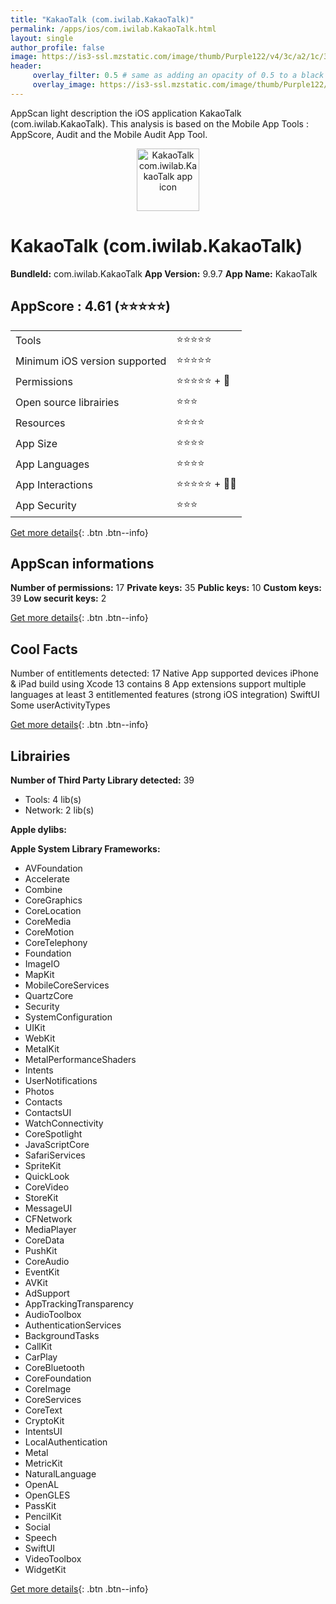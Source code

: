 ```yaml
---
title: "KakaoTalk (com.iwilab.KakaoTalk)"
permalink: /apps/ios/com.iwilab.KakaoTalk.html
layout: single
author_profile: false
image: https://is3-ssl.mzstatic.com/image/thumb/Purple122/v4/3c/a2/1c/3ca21c76-e1d7-9207-a689-e7720f1c2850/AppIcon-0-1x_U007emarketing-0-0-0-10-0-0-sRGB-85-220.png/512x512bb.jpg
header: 
     overlay_filter: 0.5 # same as adding an opacity of 0.5 to a black background
     overlay_image: https://is3-ssl.mzstatic.com/image/thumb/Purple122/v4/3c/a2/1c/3ca21c76-e1d7-9207-a689-e7720f1c2850/AppIcon-0-1x_U007emarketing-0-0-0-10-0-0-sRGB-85-220.png/512x512bb.jpg
---
```

AppScan light description the iOS application KakaoTalk (com.iwilab.KakaoTalk). This analysis is based on the Mobile App Tools : AppScore, Audit and the Mobile Audit App Tool.

  
  
<div style="text-align: center;"><img src="https://is3-ssl.mzstatic.com/image/thumb/Purple122/v4/3c/a2/1c/3ca21c76-e1d7-9207-a689-e7720f1c2850/AppIcon-0-1x_U007emarketing-0-0-0-10-0-0-sRGB-85-220.png/512x512bb.jpg" width="100" height="100" alt="KakaoTalk com.iwilab.KakaoTalk app icon"></div>  
  
# KakaoTalk (com.iwilab.KakaoTalk)

**BundleId:** com.iwilab.KakaoTalk
**App Version:** 9.9.7
**App Name:** KakaoTalk


## AppScore : 4.61 (⭐️⭐️⭐️⭐️⭐️) 

<table>
<tr><td> Tools </td><td> ⭐️⭐️⭐️⭐️⭐️ </td></tr>
<tr><td> Minimum iOS version supported </td><td> ⭐️⭐️⭐️⭐️⭐️ </td></tr>
<tr><td> Permissions </td><td> ⭐️⭐️⭐️⭐️⭐️ + 🌟 </td></tr>
<tr><td> Open source librairies </td><td> ⭐️⭐️⭐️ </td></tr>
<tr><td> Resources </td><td> ⭐️⭐️⭐️⭐️ </td></tr>
<tr><td> App Size </td><td> ⭐️⭐️⭐️⭐️ </td></tr>
<tr><td> App Languages </td><td> ⭐️⭐️⭐️⭐️ </td></tr>
<tr><td> App Interactions </td><td> ⭐️⭐️⭐️⭐️⭐️ + 🌟🌟 </td></tr>
<tr><td> App Security </td><td> ⭐️⭐️⭐️ </td></tr>
</table>

[Get more details](/pricing.html){: .btn .btn--info}  
  
## AppScan informations 

**Number of permissions:** 17
**Private keys:** 35
**Public keys:** 10
**Custom keys:** 39
**Low securit keys:** 2
  
[Get more details](/pricing.html){: .btn .btn--info}

## Cool Facts

Number of entitlements detected: 17
Native App
supported devices iPhone & iPad
build using Xcode 13
contains 8 App extensions
support multiple languages
at least 3 entitlemented features (strong iOS integration)
SwiftUI
Some userActivityTypes
  
[Get more details](/pricing.html){: .btn .btn--info}

## Librairies 
**Number of Third Party Library detected:** 39
- Tools: 4 lib(s)
- Network: 2 lib(s)

**Apple dylibs:**


**Apple System Library Frameworks:**
- AVFoundation
- Accelerate
- Combine
- CoreGraphics
- CoreLocation
- CoreMedia
- CoreMotion
- CoreTelephony
- Foundation
- ImageIO
- MapKit
- MobileCoreServices
- QuartzCore
- Security
- SystemConfiguration
- UIKit
- WebKit
- MetalKit
- MetalPerformanceShaders
- Intents
- UserNotifications
- Photos
- Contacts
- ContactsUI
- WatchConnectivity
- CoreSpotlight
- JavaScriptCore
- SafariServices
- SpriteKit
- QuickLook
- CoreVideo
- StoreKit
- MessageUI
- CFNetwork
- MediaPlayer
- CoreData
- PushKit
- CoreAudio
- EventKit
- AVKit
- AdSupport
- AppTrackingTransparency
- AudioToolbox
- AuthenticationServices
- BackgroundTasks
- CallKit
- CarPlay
- CoreBluetooth
- CoreFoundation
- CoreImage
- CoreServices
- CoreText
- CryptoKit
- IntentsUI
- LocalAuthentication
- Metal
- MetricKit
- NaturalLanguage
- OpenAL
- OpenGLES
- PassKit
- PencilKit
- Social
- Speech
- SwiftUI
- VideoToolbox
- WidgetKit


  
[Get more details](/pricing.html){: .btn .btn--info}

